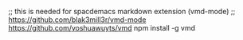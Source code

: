 ;; this is needed for spacdemacs markdown extension (vmd-mode)
;; https://github.com/blak3mill3r/vmd-mode
https://github.com/yoshuawuyts/vmd
npm install -g vmd
